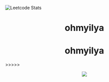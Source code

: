![Leetcode Stats](https://leetcard.jacoblin.cool/ilya-root?ext=heatmap&animation=true)
<h1 align="center">&emsp;ohmyilya&emsp;</h1>
    <h1 align="center">&emsp;ohmyilya&emsp;</h1>
</p>>>>>> 
<br>
<p align="center">
    <img id="preview" src="https://komarev.com/ghpvc/?username=drknzz&color=green">
</p>

